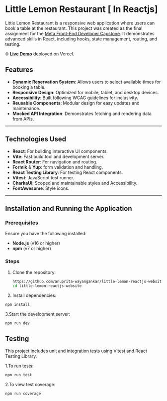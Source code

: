 # Little Lemon Restaurant [ In Reactjs]

Little Lemon Restaurant is a responsive web application where users can book a table at the restaurant. This project was created as the final assignment for the [Meta Front-End Developer Capstone](https://www.coursera.org/learn/meta-front-end-developer-capstone). It demonstrates advanced skills in React, including hooks, state management, routing, and testing.

🌐 **[Live Demo](https://little-lemon-restaurant-sage.vercel.app/)** deployed on Vercel.


## Features

- **Dynamic Reservation System**: Allows users to select available times for booking a table.
- **Responsive Design**: Optimized for mobile, tablet, and desktop devices.
- **Accessibility**: Built following WCAG guidelines for inclusivity.
- **Reusable Components**: Modular design for easy updates and maintenance.
- **Mocked API Integration**: Demonstrates fetching and rendering data from APIs.

---

## Technologies Used

- **React**: For building interactive UI components.
- **Vite**: Fast build tool and development server.
- **React Router**: For navigation and routing.
- **Formik** & **Yup**: form validation and handling.
- **React Testing Library**: For testing React components.
- **Vitest**: JavaScript test runner.
- **CharkaUI**: Scoped and maintainable styles and Accessibility.
- **FontAwesome**: Style icons.

---

## Installation and Running the Application

### Prerequisites

Ensure you have the following installed:
- **Node.js** (v16 or higher)
- **npm** (v7 or higher)

### Steps

1. Clone the repository:
   ```bash
   https://github.com/anuprita-wayangankar/little-lemon-reactjs-website.git
   cd little-lemon-reactjs-website
   ```
2. Install dependencies:
  ```bash
  npm install
  ```
3.Start the development server:
  ```bash
  npm run dev
  ```
## Testing
This project includes unit and integration tests using Vitest and React Testing Library.

1.To run tests:
  ```bash
  npm run test
  ```
2.To view test coverage:
  ```bash
  npm run coverage
  ```
